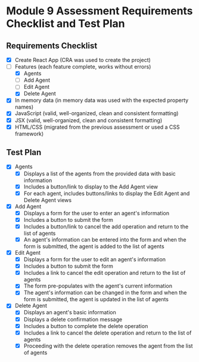 
# Module 9 Assessment Requirements Checklist and Test Plan

## Requirements Checklist

* [x] Create React App (CRA was used to create the project)
* [ ] Features (each feature complete, works without errors)
    * [x] Agents
    * [ ] Add Agent
    * [ ] Edit Agent
    * [x] Delete Agent
* [x] In memory data (in memory data was used with the expected property names)
* [x] JavaScript (valid, well-organized, clean and consistent formatting)
* [x] JSX (valid, well-organized, clean and consistent formatting)
* [x] HTML/CSS (migrated from the previous assessment or used a CSS framework)

## Test Plan

* [x] Agents
    * [x] Displays a list of the agents from the provided data with basic information
    * [x] Includes a button/link to display to the Add Agent view
    * [x] For each agent, includes buttons/links to display the Edit Agent and Delete Agent views
* [x] Add Agent
    * [x] Displays a form for the user to enter an agent's information
    * [x] Includes a button to submit the form
    * [x] Includes a button/link to cancel the add operation and return to the list of agents
    * [x] An agent's information can be entered into the form and when the form is submitted, the agent is added to the list of agents
* [x] Edit Agent
    * [x] Displays a form for the user to edit an agent's information
    * [x] Includes a button to submit the form
    * [x] Includes a link to cancel the edit operation and return to the list of agents
    * [x] The form pre-populates with the agent's current information
    * [x] The agent's information can be changed in the form and when the form is submitted, the agent is updated in the list of agents
* [x] Delete Agent
    * [x] Displays an agent's basic information
    * [x] Displays a delete confirmation message
    * [x] Includes a button to complete the delete operation
    * [x] Includes a link to cancel the delete operation and return to the list of agents
    * [x] Proceeding with the delete operation removes the agent from the list of agents